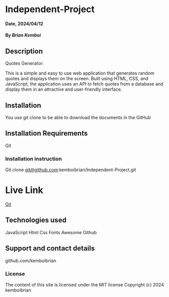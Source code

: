 
# Independent-Project

#### Date, 2024/04/12

#### By *Brian Kemboi*

## Description
Quotes Generator:

This is a simple and easy to use web application that generates random quotes and displays them on the screen. Built using HTML, CSS, and JavaScript, the application uses an API to fetch quotes from a database and display them in an attractive and user-friendly interface.

## Installation
You use git clone to be able to download the documents in the GitHub

## Installation Requirements
Git


### Installation instruction

Git clone git@github.com:kemboibrian/Independent-Project.git

# Live Link
[Git](https://github.com/kemboibrian/Independent-Project)


## Technologies used
JavaScript
Html
Css
Fonts Awesome
Github

## Support and contact details
github.com/kemboibrian

### License
The content of this site is licensed under the MIT license
Copyright (c) 2024 kemboibrian

